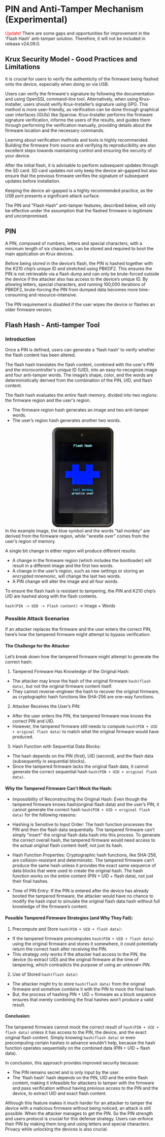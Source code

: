 # PIN and Anti-Tamper Mechanism (Experimental)

<span style="color: red;">Update!</span>
There are some gaps and opportunities for improvement in the 'Flash Hash' anti-tamper solution. Therefore, it will not be included in release v24.09.0.


## Krux Security Model - Good Practices and Limitations

It is crucial for users to verify the authenticity of the firmware being flashed onto the device, especially when doing so via USB.

Users can verify the firmware's signature by following the documentation and using OpenSSL command-line tool. Alternatively, when using Krux-Installer, users should verify Krux-Installer’s signature using GPG. This method is more user-friendly, as verification can be done through graphical user interfaces (GUIs) like Sparrow. Krux-Installer performs the firmware signature verification, informs the users of the results, and guides them through performing the verification manually, providing details about the firmware location and the necessary commands.

Learning about verification methods and tools is highly recommended. Building the firmware from source and verifying its reproducibility are also excellent steps towards maintaining control and ensuring the security of your device.

After the initial flash, it is advisable to perform subsequent updates through the SD card. SD card updates not only keep the device air-gapped but also ensure that the previous firmware verifies the signature of subsequent updates before installation.

Keeping the device air-gapped is a highly recommended practice, as the USB port presents a significant attack surface.

The PIN and "Flash Hash" anti-tamper features, described below, will only be effective under the assumption that the flashed firmware is legitimate and uncompromised.

## PIN
A PIN, composed of numbers, letters and special characters, with a minimum length of six characters, can be stored and required to boot the main application on Krux devices.

Before being stored in the device’s flash, the PIN is hashed together with the K210 chip’s unique ID and stretched using PBKDF2. This ensures the PIN is not retrievable via a flash dump and can only be brute-forced outside the device if the attacker also has access to the device’s unique ID. By allowing letters, special characters, and running 100,000 iterations of PBKDF2, brute-forcing the PIN from dumped data becomes more time-consuming and resource-intensive.

The PIN requirement is disabled if the user wipes the device or flashes an older firmware version.

## Flash Hash - Anti-tamper Tool
### Introduction
Once a PIN is defined, users can generate a 'flash hash' to verify whether the flash content has been altered.

The flash hash translates the flash content, combined with the user's PIN and the microcontroller's unique ID (UID), into an easy-to-recognize image and four anti-tamper words. The image’s shape, color, and the words are deterministically derived from the combination of the PIN, UID, and flash content.

The flash hash evaluates the entire flash memory, divided into two regions: the firmware region and the user's region.

- The firmware region hash generates an image and two anti-tamper words.
- The user’s region hash generates another two words.

<div style="text-align: center;">
    <img src="../../img/flash_hash_temp.bmp" alt="Flash Hash Temp" width="200"/>
</div>
In the example image, the blue symbol and the words "tail monkey" are derived from the firmware region, while "wrestle over" comes from the user’s region of memory.

A single bit change in either region will produce different results:

- A change in the firmware region (which includes the bootloader) will result in a different image and the first two words.
- A change in the user’s region, such as new settings or storing an encrypted mnemonic, will change the last two words.
- A PIN change will alter the image and all four words.

To ensure the flash hash is resistant to tampering, the PIN and K210 chip’s UID are hashed along with the flash contents.

`hash(PIN -> UID -> Flash content)` -> Image + Words

### Possible Attack Scenarios
If an attacker replaces the firmware and the user enters the correct PIN, here’s how the tampered firmware might attempt to bypass verification:

#### The Challenge for the Attacker
Let’s break down how the tampered firmware might attempt to generate the correct hash:

1. Tampered Firmware Has Knowledge of the Original Hash:

- The attacker may know the hash of the original firmware `hash(flash data)`, but not the original firmware content itself.
- They cannot reverse-engineer the hash to recover the original firmware, as cryptographic hash functions like SHA-256 are one-way functions.

2. Attacker Receives the User’s PIN:

- After the user enters the PIN, the tampered firmware now knows the correct PIN and UID.
- However, the tampered firmware still needs to compute `hash(PIN + UID + original flash data)` to match what the original firmware would have produced.

3. Hash Function with Sequential Data Blocks:

- The hash depends on the PIN (first), UID (second), and the flash data (subsequently in sequential blocks).
- Since the tampered firmware lacks the original flash data, it cannot generate the correct sequential hash `hash(PIN + UID + original flash data)`.

#### Why the Tampered Firmware Can't Mock the Hash:
- Impossibility of Reconstructing the Original Hash: Even though the tampered firmware knows hash(original flash data) and the user’s PIN, it cannot generate the correct hash `hash(PIN + UID + original flash data)` for the following reasons:

- Hashing is Sensitive to Input Order: The hash function processes the PIN and then the flash data sequentially. The tampered firmware can’t simply "insert" the original flash data hash into this process. To generate the correct overall hash, the tampered firmware would need access to the actual original flash content itself, not just its hash.

- Hash Function Properties: Cryptographic hash functions, like SHA-256, are collision-resistant and deterministic. The tampered firmware can’t produce the same hash unless it provides the exact same sequence of data blocks that were used to create the original hash. The hash function works on the entire content (PIN + UID + flash data), not just their final hashes.

- Time of PIN Entry: If the PIN is entered after the device has already booted the tampered firmware, the attacker would have no chance to modify the hash input to simulate the original flash data hash without full knowledge of the firmware’s content.

#### Possible Tampered Firmware Strategies (and Why They Fail):
1. Precompute and Store `hash(PIN + UID + flash data)`:

- If the tampered firmware precomputes `hash(PIN + UID + flash data)` using the original firmware and stores it somewhere, it could potentially return the correct hash after receiving the PIN.
- This strategy only works if the attacker had access to the PIN, the device (to extract UID) and the original firmware at the time of tampering, which contradicts the purpose of using an unknown PIN.

2. Use of Stored `hash(flash data)`:

- The attacker might try to store `hash(flash data)` from the original firmware and somehow combine it with the PIN to mock the final hash.
- But, the process of hashing PIN + UID + firmware as a block sequence ensures that merely combining the final hashes won’t produce a valid result.

#### Conclusion:
The tampered firmware cannot mock the correct result of `hash(PIN + UID + flash data)` unless it has access to the PIN, the device, and the exact original flash content. Simply knowing `hash(flash data)` or even precomputing certain hashes in advance wouldn’t help, because the hash function operates sequentially on the combined data (PIN + UID + flash data).

In conclusion, this approach provides improved security because:

- The PIN remains secret and is only input by the user.
- The 'flash hash' hash depends on the PIN, UID and the entire flash content, making it infeasible for attackers to tamper with the firmware and pass verification without having previous access to the PIN and the device, to extract UID and exact flash content.

Although this feature makes it much harder for an attacker to tamper the device with a malicious firmware without being noticed, an attack is still possible:
When the attacker manages to get the PIN. So the PIN strength and users protocol is crucial for this defense strategy.
Users can enforce their PIN by making them long and using letters and special characters. Privacy while unlocking the devices is also crucial.
